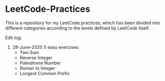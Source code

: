 # LeetCode-Practices
This is a repository for my LeetCode practices, which has been divided into different categories according to the levels defined by LeetCode itself.<br/>

Edit log:
1. 28-June-2020 5 easy exercises:
    - Two Sum
    - Reverse Integer
    - Palindrome Number
    - Roman to Integer
    - Longest Common Prefix
